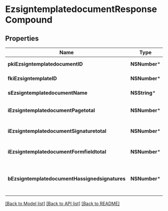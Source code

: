 # EzsigntemplatedocumentResponseCompound

## Properties
Name | Type | Description | Notes
------------ | ------------- | ------------- | -------------
**pkiEzsigntemplatedocumentID** | **NSNumber*** | The unique ID of the Ezsigntemplatedocument | 
**fkiEzsigntemplateID** | **NSNumber*** | The unique ID of the Ezsigntemplate | 
**sEzsigntemplatedocumentName** | **NSString*** | The name of the Ezsigntemplatedocument. | 
**iEzsigntemplatedocumentPagetotal** | **NSNumber*** | The number of pages in the Ezsigntemplatedocument. | 
**iEzsigntemplatedocumentSignaturetotal** | **NSNumber*** | The number of total signatures in the Ezsigntemplate. | 
**iEzsigntemplatedocumentFormfieldtotal** | **NSNumber*** | The number of total form fields in the Ezsigntemplate. | 
**bEzsigntemplatedocumentHassignedsignatures** | **NSNumber*** | If the Ezsigntemplatedocument contains signed signatures (From internal or external sources) | 

[[Back to Model list]](../README.md#documentation-for-models) [[Back to API list]](../README.md#documentation-for-api-endpoints) [[Back to README]](../README.md)


